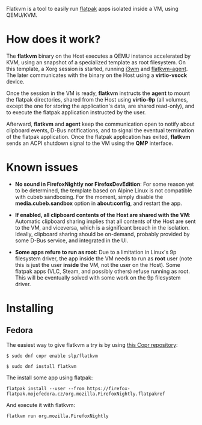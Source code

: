 Flatkvm is a tool to easily run [flatpak](https://flatpak.org/) apps isolated inside a VM, using QEMU/KVM.

# How does it work?

The **flatkvm** binary on the Host executes a QEMU instance accelerated by KVM, using an snapshot of a specialized template as root filesystem. On this template, a Xorg session is started, running [i3wm](https://i3wm.org/) and [flatkvm-agent](https://github.com/flatkvm/flatkvm-agent). The later communicates with the binary on the Host using a **virtio-vsock** device.

Once the session in the VM is ready, **flatkvm** instructs the **agent** to mount the flatpak directories, shared from the Host using **virtio-9p** (all volumes, except the one for storing the application's data, are shared read-only), and to execute the flatpak application instructed by the user.

Afterward, **flatkvm** and **agent** keep the communication open to notify about clipboard events, D-Bus notifications, and to signal the eventual termination of the flatpak application. Once the flatpak application has exited, **flatkvm** sends an ACPI shutdown signal to the VM using the **QMP** interface.

# Known issues

 - **No sound in FirefoxNightly nor FirefoxDevEdition**: For some reason yet to be determined, the template based on Alpine Linux is not compatible with cubeb sandboxing. For the moment, simply disable the **media.cubeb.sandbox** option in **about:config**, and restart the app.
 
 - **If enabled, all clipboard contents of the Host are shared with the VM**: Automatic clipboard sharing implies that all contents of the Host are sent to the VM, and viceversa, which is a significant breach in the isolation. Ideally, clipboard sharing should be on-demand, probably provided by some D-Bus service, and integrated in the UI.
 
 - **Some apps refure to run as root**: Due to a limitation in Linux's 9p filesystem driver, the app inside the VM needs to run as **root** user (note this is just the user **inside** the VM, not the user on the Host). Some flatpak apps (VLC, Steam, and possibly others) refuse running as root. This will be eventually solved with some work on the 9p filesystem driver.
 
# Installing
## Fedora
 
The easiest way to give flatkvm a try is by using [this Copr repository](https://copr.fedorainfracloud.org/coprs/slp/flatkvm/):
 
```
$ sudo dnf copr enable slp/flatkvm

$ sudo dnf install flatkvm
```

The install some app using flatpak:

```
flatpak install --user --from https://firefox-flatpak.mojefedora.cz/org.mozilla.FirefoxNightly.flatpakref
```

And execute it with flatkvm:

```
flatkvm run org.mozilla.FirefoxNightly
```

